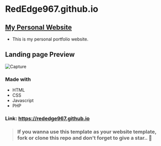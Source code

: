 # RedEdge967.github.io

## [My Personal Website](https://rededge967.github.io)
- This is my personal portfolio website.

## Landing page Preview
![Capture](https://user-images.githubusercontent.com/91379432/141649434-ca225507-d753-40f8-82c1-d2c4f41e83dc.PNG)

### Made with
- HTML
- CSS
- Javascript
- PHP

### Link: https://rededge967.github.io

> ### If you wanna use this template as your website template, fork or clone this repo and don't forget to give a star.. 🌟
